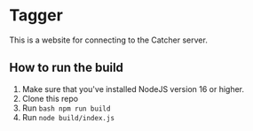 # Tagger

This is a website for connecting to the Catcher server.

## How to run the build
1. Make sure that you've installed NodeJS version 16 or higher.
2. Clone this repo
3. Run `bash npm run build`
4. Run `node build/index.js`